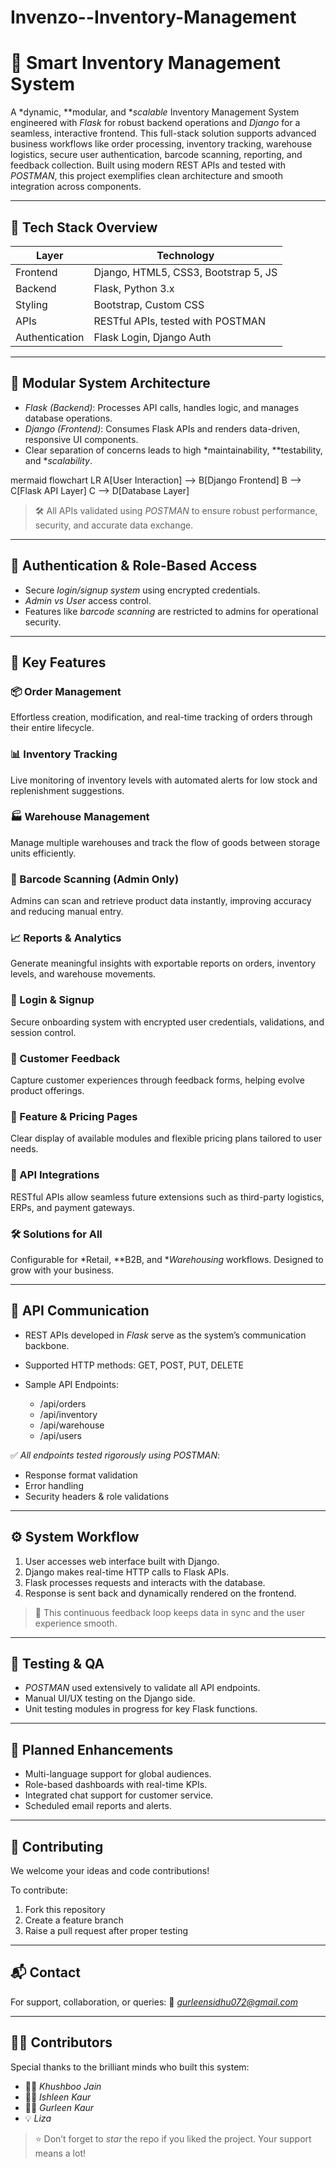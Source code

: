# Invenzo--Inventory-Management
# 🧠 Smart Inventory Management System

A *dynamic, **modular, and **scalable* Inventory Management System engineered with *Flask* for robust backend operations and *Django* for a seamless, interactive frontend. This full-stack solution supports advanced business workflows like order processing, inventory tracking, warehouse logistics, secure user authentication, barcode scanning, reporting, and feedback collection. Built using modern REST APIs and tested with *POSTMAN*, this project exemplifies clean architecture and smooth integration across components.

---

## 🚀 Tech Stack Overview

| Layer          | Technology                           |
| -------------- | ------------------------------------ |
| Frontend       | Django, HTML5, CSS3, Bootstrap 5, JS |
| Backend        | Flask, Python 3.x                    |
| Styling        | Bootstrap, Custom CSS                |
| APIs           | RESTful APIs, tested with POSTMAN    |
| Authentication | Flask Login, Django Auth             |

---

## 🧩 Modular System Architecture

* *Flask (Backend)*: Processes API calls, handles logic, and manages database operations.
* *Django (Frontend)*: Consumes Flask APIs and renders data-driven, responsive UI components.
* Clear separation of concerns leads to high *maintainability, **testability, and **scalability*.

mermaid
flowchart LR
    A[User Interaction] --> B[Django Frontend]
    B --> C[Flask API Layer]
    C --> D[Database Layer]


> 🛠 All APIs validated using *POSTMAN* to ensure robust performance, security, and accurate data exchange.

---

## 🔐 Authentication & Role-Based Access

* Secure *login/signup system* using encrypted credentials.
* *Admin vs User* access control.
* Features like *barcode scanning* are restricted to admins for operational security.

---

## 🔑 Key Features

### 📦 Order Management

Effortless creation, modification, and real-time tracking of orders through their entire lifecycle.

### 📊 Inventory Tracking

Live monitoring of inventory levels with automated alerts for low stock and replenishment suggestions.

### 🏭 Warehouse Management

Manage multiple warehouses and track the flow of goods between storage units efficiently.

### 🧾 Barcode Scanning (Admin Only)

Admins can scan and retrieve product data instantly, improving accuracy and reducing manual entry.

### 📈 Reports & Analytics

Generate meaningful insights with exportable reports on orders, inventory levels, and warehouse movements.

### 🔐 Login & Signup

Secure onboarding system with encrypted user credentials, validations, and session control.

### 💬 Customer Feedback

Capture customer experiences through feedback forms, helping evolve product offerings.

### 💸 Feature & Pricing Pages

Clear display of available modules and flexible pricing plans tailored to user needs.

### 🔌 API Integrations

RESTful APIs allow seamless future extensions such as third-party logistics, ERPs, and payment gateways.

### 🛠 Solutions for All

Configurable for *Retail, **B2B, and **Warehousing* workflows. Designed to grow with your business.

---

## 🔗 API Communication

* REST APIs developed in *Flask* serve as the system’s communication backbone.
* Supported HTTP methods: GET, POST, PUT, DELETE
* Sample API Endpoints:

  * /api/orders
  * /api/inventory
  * /api/warehouse
  * /api/users

✅ *All endpoints tested rigorously using POSTMAN*:

* Response format validation
* Error handling
* Security headers & role validations

---

## ⚙ System Workflow

1. User accesses web interface built with Django.
2. Django makes real-time HTTP calls to Flask APIs.
3. Flask processes requests and interacts with the database.
4. Response is sent back and dynamically rendered on the frontend.

> 🔁 This continuous feedback loop keeps data in sync and the user experience smooth.

---

## 🧪 Testing & QA

* *POSTMAN* used extensively to validate all API endpoints.
* Manual UI/UX testing on the Django side.
* Unit testing modules in progress for key Flask functions.

---

## 🌱 Planned Enhancements

* Multi-language support for global audiences.
* Role-based dashboards with real-time KPIs.
* Integrated chat support for customer service.
* Scheduled email reports and alerts.

---

## 🤝 Contributing

We welcome your ideas and code contributions!

To contribute:

1. Fork this repository
2. Create a feature branch
3. Raise a pull request after proper testing

---

## 📬 Contact

For support, collaboration, or queries:
📧 *[gurleensidhu072@gmail.com](mailto:gurleensidhu072@gmail.com)*

---

## 👨‍💼 Contributors

Special thanks to the brilliant minds who built this system:

* 🧑‍💻 *Khushboo Jain*
* 👩‍💻 *Ishleen Kaur*
* 👩‍💼 *Gurleen Kaur*
* 💡 *Liza*

> ⭐ Don’t forget to *star* the repo if you liked the project. Your support means a lot!
